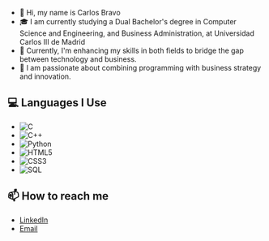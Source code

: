 - 👋 Hi, my name is Carlos Bravo
- 🎓 I am currently studying a Dual Bachelor's degree in Computer Science and Engineering, and Business Administration, at Universidad Carlos III de Madrid
- 🌱 Currently, I'm enhancing my skills in both fields to bridge the gap between technology and business.
- 🚀 I am passionate about combining programming with business strategy and innovation.

## 💻 Languages I Use

- ![C](https://img.shields.io/badge/-C-A8B9CC?style=flat-square&logo=c&logoColor=white)
- ![C++](https://img.shields.io/badge/-C++-00599C?style=flat-square&logo=c%2B%2B&logoColor=white)
- ![Python](https://img.shields.io/badge/-Python-3776AB?style=flat-square&logo=python&logoColor=white)
- ![HTML5](https://img.shields.io/badge/-HTML5-E34F26?style=flat-square&logo=html5&logoColor=white)
- ![CSS3](https://img.shields.io/badge/-CSS3-1572B6?style=flat-square&logo=css3&logoColor=white)
- ![SQL](https://img.shields.io/badge/-SQL-4479A1?style=flat-square&logo=postgresql&logoColor=white)


## 📫 How to reach me
- [LinkedIn](https://www.linkedin.com/in/carlos-bravo-garr%C3%A1n-63235a328/)
- [Email](carlosbravogarran@gmail.com)
